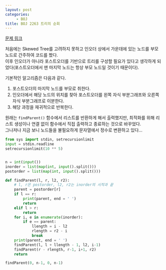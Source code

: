 ```yaml
---
layout: post
categories:
     - BOJ
title: BOJ 2263 트리의 순회
---
```


[문제 링크](https://www.acmicpc.net/problem/2263)

처음에는 Skewed Tree를 고려하지 못하고 인오더 상에서 가운데에 있는 노드를 부모 노드로 간주하여 코드를 짰다.  
이후 인오더가 아니라 포스트오더를 기반으로 트리를 구성할 필요가 있다고 생각하게 되었다(포스트오더에서 맨 마지막 노드는 항상 부모 노드일 것이기 때문이다).  

기본적인 알고리즘은 다음과 같다.  
1. 포스트오더의 마지막 노드를 부모로 취한다.
2. 인오더에서 해당 노드의 위치를 찾아 포스트오더를 왼쪽 자식 부분그래프와 오른쪽 자식 부분그래프로 이분한다.
3. 해당 과정을 재귀적으로 반복한다.

원래는 `findParent()` 함수에서 리스트를 반환하게 해서 출력했지만, 최적화를 위해 리스트 생성이나 연결 없이 함수에서 직접 출력하고 종료하는 것으로 바꾸었다.  
그나저나 지금 보니 노드들을 불필요하게 문자열에서 정수로 변환하고 있다...

```python
from sys import stdin, setrecursionlimit
input = stdin.readline
setrecursionlimit(10 ** 5)


n = int(input())
inorder = list(map(int, input().split()))
postorder = list(map(int, input().split()))

def findParent(l, r, l2, r2):
    # l, r은 postorder, l2, r2는 inorder의 시작과 끝
    parent = postorder[r]
    if l == r:
        print(parent, end = ' ')
        return
    elif l > r:
        return
    for i, e in enumerate(inorder):
        if e == parent:
            llength = i - l2
            rlength = r2 - i
            break
    print(parent, end = ' ')
    findParent(l, l + llength - 1, l2, i-1)
    findParent(r - rlength, r-1, i+1, r2)
    return

findParent(0, n-1, 0, n-1)
```
